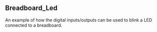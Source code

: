 Breadboard_Led
----------------------

An example of how the digital inputs/outputs can be used to blink a LED connected to a breadboard.
